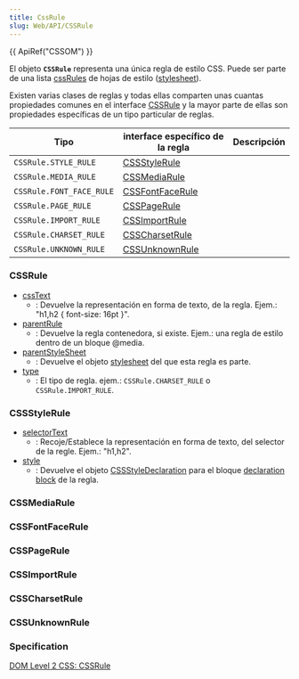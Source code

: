 ```yaml
---
title: CssRule
slug: Web/API/CSSRule
---
```


{{ ApiRef("CSSOM") }}

El objeto **`CSSRule`** representa una única regla de estilo CSS. Puede ser parte de una lista [cssRules](/Es/DOM/Stylesheet.cssRules) de hojas de estilo ([stylesheet](/Es/DOM/Stylesheet)).

Existen varias clases de reglas y todas ellas comparten unas cuantas propiedades comunes en el interface [CSSRule](#cssrule) y la mayor parte de ellas son propiedades específicas de un tipo particular de reglas.

| Tipo                     | interface específico de la regla    | Descripción |
| ------------------------ | ----------------------------------- | ----------- |
| `CSSRule.STYLE_RULE`     | [CSSStyleRule](#cssstylerule)       |             |
| `CSSRule.MEDIA_RULE`     | [CSSMediaRule](#cssmediarule)       |             |
| `CSSRule.FONT_FACE_RULE` | [CSSFontFaceRule](#cssfontfacerule) |             |
| `CSSRule.PAGE_RULE`      | [CSSPageRule](#csspagerule)         |             |
| `CSSRule.IMPORT_RULE`    | [CSSImportRule](#cssimportrule)     |             |
| `CSSRule.CHARSET_RULE`   | [CSSCharsetRule](#csscharsetrule)   |             |
| `CSSRule.UNKNOWN_RULE`   | [CSSUnknownRule](#cssunknownrule)   |             |

### CSSRule

- [cssText](/Es/DOM/CssRule.cssText)
  - : Devuelve la representación en forma de texto, de la regla. Ejem.: "h1,h2 { font-size: 16pt }".
- [parentRule](/es/DOM/cssRule.parentRule)
  - : Devuelve la regla contenedora, si existe. Ejem.: una regla de estilo dentro de un bloque @media.
- [parentStyleSheet](/Es/DOM/CssRule.parentStyleSheet)
  - : Devuelve el objeto [stylesheet](/Es/DOM/Stylesheet) del que esta regla es parte.
- [type](/es/DOM/cssRule.type)
  - : El tipo de regla. ejem.: `CSSRule.CHARSET_RULE` o `CSSRule.IMPORT_RULE`.

### CSSStyleRule

- [selectorText](/Es/DOM/CssRule.selectorText)
  - : Recoje/Establece la representación en forma de texto, del selector de la regle. Ejem.: "h1,h2".
- [style](/Es/DOM/CssRule.style)
  - : Devuelve el objeto [CSSStyleDeclaration](http://www.w3.org/TR/DOM-Level-2-Style/css.html#CSS-CSSStyleDeclaration) para el bloque [declaration block](http://www.w3.org/TR/1998/REC-CSS2-19980512/syndata.html#block) de la regla.

### CSSMediaRule

### CSSFontFaceRule

### CSSPageRule

### CSSImportRule

### CSSCharsetRule

### CSSUnknownRule

### Specification

[DOM Level 2 CSS: CSSRule](http://www.w3.org/TR/DOM-Level-2-Style/css.html#CSS-CSSRule)

